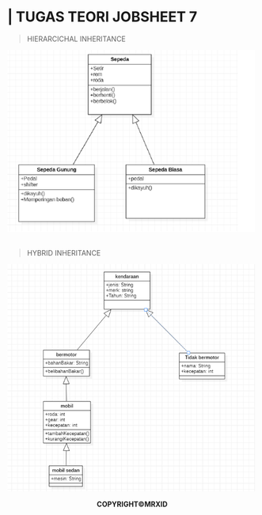 <h1>| TUGAS TEORI JOBSHEET 7</h1>

<blockquote>HIERARCICHAL INHERITANCE</blockquote>
<img src="https://github.com/ShelycaSurrayensih/Tugas-pengantar-konsep-PBO/blob/master/pertemuan%207/Teori/Hirearchical.PNG" width=500px>
<br><br>
<blockquote>HYBRID INHERITANCE</blockquote>
<img src="https://github.com/ShelycaSurrayensih/Tugas-pengantar-konsep-PBO/blob/master/pertemuan%207/Teori/hybrid.PNG" width=500px>
<p align="center"><b>COPYRIGHT&copy;MRXID</b><p>
